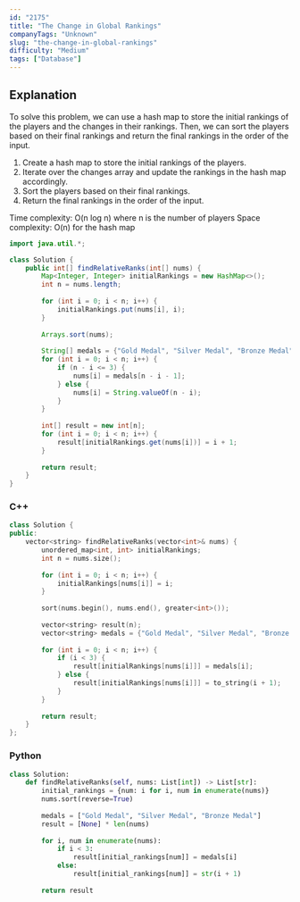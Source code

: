 ```yaml
---
id: "2175"
title: "The Change in Global Rankings"
companyTags: "Unknown"
slug: "the-change-in-global-rankings"
difficulty: "Medium"
tags: ["Database"]
---
```


## Explanation

To solve this problem, we can use a hash map to store the initial rankings of the players and the changes in their rankings. Then, we can sort the players based on their final rankings and return the final rankings in the order of the input. 

1. Create a hash map to store the initial rankings of the players.
2. Iterate over the changes array and update the rankings in the hash map accordingly.
3. Sort the players based on their final rankings.
4. Return the final rankings in the order of the input.

Time complexity: O(n log n) where n is the number of players
Space complexity: O(n) for the hash map
```java
import java.util.*;

class Solution {
    public int[] findRelativeRanks(int[] nums) {
        Map<Integer, Integer> initialRankings = new HashMap<>();
        int n = nums.length;
        
        for (int i = 0; i < n; i++) {
            initialRankings.put(nums[i], i);
        }
        
        Arrays.sort(nums);
        
        String[] medals = {"Gold Medal", "Silver Medal", "Bronze Medal"};
        for (int i = 0; i < n; i++) {
            if (n - i <= 3) {
                nums[i] = medals[n - i - 1];
            } else {
                nums[i] = String.valueOf(n - i);
            }
        }
        
        int[] result = new int[n];
        for (int i = 0; i < n; i++) {
            result[initialRankings.get(nums[i])] = i + 1;
        }
        
        return result;
    }
}
```

### C++
```cpp
class Solution {
public:
    vector<string> findRelativeRanks(vector<int>& nums) {
        unordered_map<int, int> initialRankings;
        int n = nums.size();
        
        for (int i = 0; i < n; i++) {
            initialRankings[nums[i]] = i;
        }
        
        sort(nums.begin(), nums.end(), greater<int>());
        
        vector<string> result(n);
        vector<string> medals = {"Gold Medal", "Silver Medal", "Bronze Medal"};
        
        for (int i = 0; i < n; i++) {
            if (i < 3) {
                result[initialRankings[nums[i]]] = medals[i];
            } else {
                result[initialRankings[nums[i]]] = to_string(i + 1);
            }
        }
        
        return result;
    }
};
```

### Python
```python
class Solution:
    def findRelativeRanks(self, nums: List[int]) -> List[str]:
        initial_rankings = {num: i for i, num in enumerate(nums)}
        nums.sort(reverse=True)
        
        medals = ["Gold Medal", "Silver Medal", "Bronze Medal"]
        result = [None] * len(nums)
        
        for i, num in enumerate(nums):
            if i < 3:
                result[initial_rankings[num]] = medals[i]
            else:
                result[initial_rankings[num]] = str(i + 1)
        
        return result
```